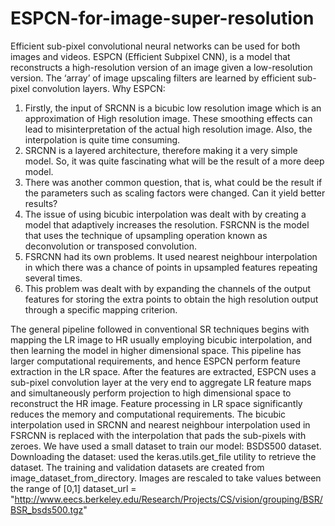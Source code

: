 # ESPCN-for-image-super-resolution
Efficient sub-pixel convolutional neural networks can be used for both images and videos.  ESPCN (Efficient Subpixel CNN), is a model that reconstructs a high-resolution version of an image given a low-resolution version. The ‘array’ of image upscaling filters are learned by efficient sub-pixel convolution layers.
Why ESPCN:
1) Firstly, the input of SRCNN is a bicubic low resolution image which is an approximation of High resolution image. These smoothing effects can lead to misinterpretation of the actual high resolution image. Also, the interpolation is quite time consuming.
2) SRCNN is a layered architecture, therefore making it a very simple model. So, it was quite fascinating what will be the result of a more deep model.
3) There was another common question, that is, what could be the result if the parameters such as scaling factors were changed. Can it yield better results?
4) The issue of using bicubic interpolation was dealt with by creating a model that adaptively increases the resolution. FSRCNN is the model that uses the technique of upsampling operation known as deconvolution or transposed convolution. 
5) FSRCNN had its own problems. It used nearest neighbour interpolation in which there was a chance of points in upsampled features repeating several times. 
6) This problem was dealt with by expanding the channels of the output features for storing the extra points to obtain the high resolution output through a specific mapping criterion.


The general pipeline followed in conventional SR techniques begins with mapping the LR image to HR usually employing bicubic interpolation, and then learning the model in higher dimensional space.
This pipeline has larger computational requirements, and hence ESPCN perform feature extraction in the LR space. After the features are extracted, ESPCN uses a sub-pixel convolution layer at the very end to aggregate LR feature maps and simultaneously perform projection to high dimensional space to reconstruct the HR image. Feature processing in LR space significantly reduces the memory and computational requirements. The bicubic interpolation used in SRCNN and nearest neighbour interpolation used in FSRCNN is replaced with the interpolation that pads the sub-pixels with zeroes.
We have used a small dataset to train our model: BSDS500 dataset.
Downloading the dataset: used the keras.utils.get_file utility to retrieve the dataset.
The training and validation datasets are created from image_dataset_from_directory.
Images are rescaled to take values between the range of [0,1]
dataset_url = "http://www.eecs.berkeley.edu/Research/Projects/CS/vision/grouping/BSR/BSR_bsds500.tgz"
